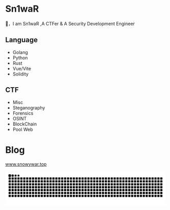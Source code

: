 # Sn1waR

👋，I am Sn1waR ,A CTFer & A Security Development Engineer

## Language

- Golang
- Python
- Rust
- Vue/Vite
- Solidity

## CTF

- Misc
- Steganography
- Forensics
- OSINT
- BlockChain
- Pool Web

# Blog

www.snowywar.top

<picture>
  <source media="(prefers-color-scheme: dark)" srcset="https://raw.githubusercontent.com/jiayuqi7813/jiayuqi7813/output/github-contribution-grid-snake-dark.svg">
  <source media="(prefers-color-scheme: light)" srcset="https://raw.githubusercontent.com/jiayuqi7813/jiayuqi7813/output/github-contribution-grid-snake.svg">
  <img alt="github contribution grid snake animation" src="https://raw.githubusercontent.com/jiayuqi7813/jiayuqi7813/output/github-contribution-grid-snake.svg">
</picture>
